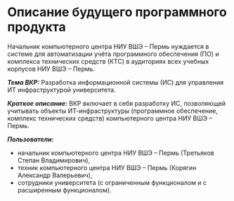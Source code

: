 # Описание будущего программного продукта

Начальник компьютерного центра НИУ ВШЭ – Пермь нуждается в системе для автоматизации учёта программного обеспечения (ПО) и комплекса технических средств (КТС) в аудиториях всех учебных корпусов НИУ ВШЭ – Пермь.

___Тема ВКР:___
Разработка информационной системы (ИС) для управления ИТ инфраструктурой университета.

___Краткое описание:___
ВКР включает в себя разработку ИС, позволяющей учитывать объекты ИТ-инфраструктуры (программное обеспечение, комплекс технических средств) компьютерного центра НИУ ВШЭ – Пермь.

___Пользователи:___
- начальник компьютерного центра НИУ ВШЭ – Пермь (Третьяков Степан Владимирович),
- техник компьютерного центра НИУ ВШЭ – Пермь (Корягин Александр Валерьевич),
- сотрудники университета (с ограниченным функционалом и с расширенным функционалом).
